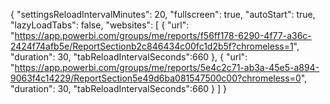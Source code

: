 {
  "settingsReloadIntervalMinutes": 20,
  "fullscreen": true,
  "autoStart": true,
  "lazyLoadTabs": false,
  "websites": [
    {
      "url": "https://app.powerbi.com/groups/me/reports/f56ff178-6290-4f77-a36c-2424f74afb5e/ReportSectionb2c846434c00fc1d2b5f?chromeless=1",
      "duration": 30,
      "tabReloadIntervalSeconds":660
    },
    {
      "url": "https://app.powerbi.com/groups/me/reports/5e4c2c71-ab3a-45e5-a894-9063f4c14229/ReportSection5e49d6ba081547500c00?chromeless=0",
      "duration": 30,
      "tabReloadIntervalSeconds":660
    }
  ]
}
